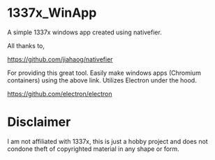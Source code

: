 # 1337x_WinApp
A simple 1337x windows app created using nativefier.

All thanks to, 

https://github.com/jiahaog/nativefier

For providing this great tool. Easily make windows apps (Chromium containers) using the above link. 
Utilizes Electron under the hood.

https://github.com/electron/electron

# Disclaimer
 I am not affiliated with 1337x, this is just a hobby project and does not condone theft of copyrighted material in any shape or form.


